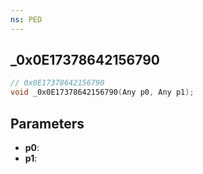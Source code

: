 ```yaml
---
ns: PED
---
```

## _0x0E17378642156790

```c
// 0x0E17378642156790
void _0x0E17378642156790(Any p0, Any p1);
```

## Parameters
* **p0**:
* **p1**:
